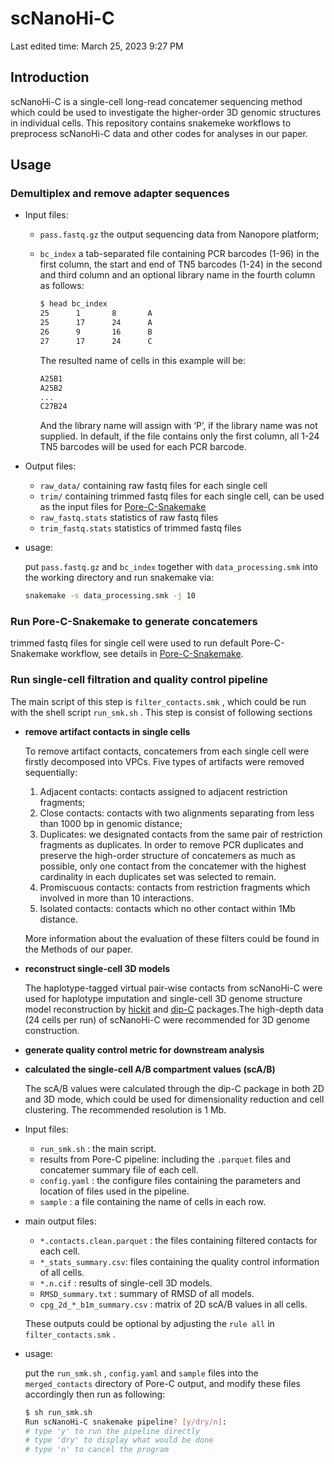 # scNanoHi-C

Last edited time: March 25, 2023 9:27 PM

## Introduction

scNanoHi-C is a single-cell long-read concatemer sequencing method which could be used to investigate the higher-order 3D genomic structures in individual cells. This repository contains snakemeke workflows to preprocess scNanoHi-C data and other codes for analyses in our paper.

## Usage

### Demultiplex and remove adapter sequences

- Input files:
    - `pass.fastq.gz` the output sequencing data from Nanopore platform;
    - `bc_index` a tab-separated file containing PCR barcodes (1-96) in the first column, the start and end of TN5 barcodes (1-24) in the second and third column and an optional library name in the fourth column as follows:
        
        ```bash
        $ head bc_index
        25      1       8       A
        25      17      24      A
        26      9       16      B
        27      17      24      C
        ```
        
        The resulted name of cells in this example will be:
        
        ```bash
        A25B1
        A25B2
        ...
        C27B24
        ```
        
        And the library name will assign with ‘P’, if the library name was not supplied. In default, if the file contains only the first column, all 1-24 TN5 barcodes will be used for each PCR barcode.
        
- Output files:
    - `raw_data/`  containing raw fastq files for each single cell
    - `trim/` containing trimmed fastq files for each single cell, can be used as the input files for [Pore-C-Snakemake](https://github.com/nanoporetech/Pore-C-Snakemake)
    - `raw_fastq.stats` statistics of raw fastq files
    - `trim_fastq.stats` statistics of trimmed fastq files
- usage:
    
    put `pass.fastq.gz` and  `bc_index` together with `data_processing.smk` into the working directory and run snakemake via:
    
    ```bash
    snakemake -s data_processing.smk -j 10
    ```
    

### Run Pore-C-Snakemake to generate concatemers

trimmed fastq files for single cell were used to run default Pore-C-Snakemake workflow, see details in [Pore-C-Snakemake](https://github.com/nanoporetech/Pore-C-Snakemake).

### Run single-cell filtration and quality control pipeline

The main script of this step is `filter_contacts.smk` , which could be  run with the shell script `run_smk.sh` . This step is consist of following sections

- **remove artifact contacts in single cells**
    
    To remove artifact contacts, concatemers from each single cell were firstly decomposed into VPCs. Five types of artifacts were removed sequentially:
    
    1. Adjacent contacts: contacts assigned to adjacent restriction fragments;
    2. Close contacts: contacts with two alignments separating from less than 1000 bp in genomic distance;
    3. Duplicates: we designated contacts from the same pair of restriction fragments as duplicates. In order to remove PCR duplicates and preserve the high-order structure of concatemers as much as possible, only one contact from the concatemer with the highest cardinality in each duplicates set was selected to remain.
    4. Promiscuous contacts: contacts from restriction fragments which involved in more than 10 interactions.
    5. Isolated contacts: contacts which no other contact within 1Mb distance.
    
    More information about the evaluation of these filters could be found in the Methods of our paper.
    
- **reconstruct single-cell 3D models**
    
    The haplotype-tagged virtual pair-wise contacts from scNanoHi-C were used for haplotype imputation and single-cell 3D genome structure model reconstruction by [hickit](https://github.com/lh3/hickit) and [dip-C](https://github.com/tanlongzhi/dip-c) packages.The high-depth data (24 cells per run) of scNanoHi-C were recommended for 3D genome construction.
    
- **generate quality control metric for downstream analysis**
- **calculated the single-cell A/B compartment values (scA/B)**
    
    The scA/B values were calculated through the dip-C package in both 2D and 3D mode, which could be used for dimensionality reduction and cell clustering. The recommended resolution is 1 Mb.
    
- Input files:
    - `run_smk.sh` : the main script.
    - results from Pore-C pipeline: including the `.parquet` files and concatemer summary file of each cell.
    - `config.yaml` : the configure files containing the parameters and location of files used in the pipeline.
    - `sample` : a file containing the name of cells in each row.
- main output files:
    - `*.contacts.clean.parquet` : the files containing filtered contacts for each cell.
    - `*_stats_summary.csv`: files containing the quality control information of all cells.
    - `*.n.cif` : results of single-cell 3D models.
    - `RMSD_summary.txt` : summary of RMSD of all models.
    - `cpg_2d_*_b1m_summary.csv` : matrix of 2D scA/B values in all cells.
    
    These outputs could be optional by adjusting the `rule all` in `filter_contacts.smk` .
    
- usage:
    
    put the `run_smk.sh` , `config.yaml` and `sample` files into the `merged_contacts` directory of Pore-C output, and modify these files accordingly then run as following:
    
    ```bash
    $ sh run_smk.sh
    Run scNanoHi-C snakemake pipeline? [y/dry/n]:
    # type 'y' to run the pipeline directly
    # type 'dry' to display what would be done
    # type 'n' to cancel the program
    ```